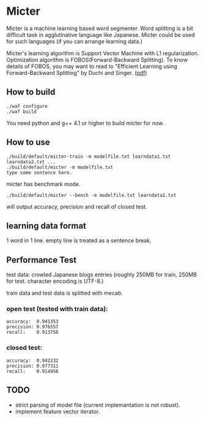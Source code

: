 # Micter

Micter is a machine learning based word segmenter. Word splitting is a bit difficult task in agglutinative language like Japanese. Micter could be used for such languages (if you can arrange learning data.)

Micter's learning algorithm is Support Vector Machine with L1 regularization. Optimization algorithm is FOBOS(Forward-Backward Splitting). To know details of FOBOS, you may want to read to "Efficient Learning using Forward-Backward Splitting" by Duchi and Singer. ([pdf](http://www.cs.berkeley.edu/~jduchi/projects/DuchiSi09b.pdf))

## How to build

    ./waf configure
    ./waf build

You need python and g++ 4.1 or higher to build micter for now.

## How to use

    ./build/default/micter-train -m modelfile.txt learndata1.txt learndata2.txt ...
    ./build/default/micter -m modelfile.txt
    type some sentence here.

micter has benchmark mode. 

    ./build/default/micter --bench -m modelfile.txt learndata1.txt

will output accuracy, precision and recall of closed test.

## learning data format

1 word in 1 line. empty line is treated as a sentence break.

## Performance Test

test data: crowled Japanese blogs entries (roughly 250MB for train, 250MB for test. character encoding is UTF-8.)

train data and test data is splitted with mecab.

### open test (tested with train data):

    accuracy:  0.941353
    precision: 0.976557
    recall:    0.913756

### closed test:

    accuracy:  0.942232
    precision: 0.977311
    recall:    0.914956

## TODO

* strict parsing of model file (current implemantation is not robust).
* implement feature vector iterator.
